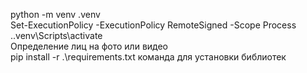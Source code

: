 python -m venv .venv <br>
Set-ExecutionPolicy -ExecutionPolicy RemoteSigned -Scope Process <br>
.\.venv\Scripts\activate <br>
Определение лиц на фото или видео <br>
pip install -r .\requirements.txt  команда для установки библиотек
